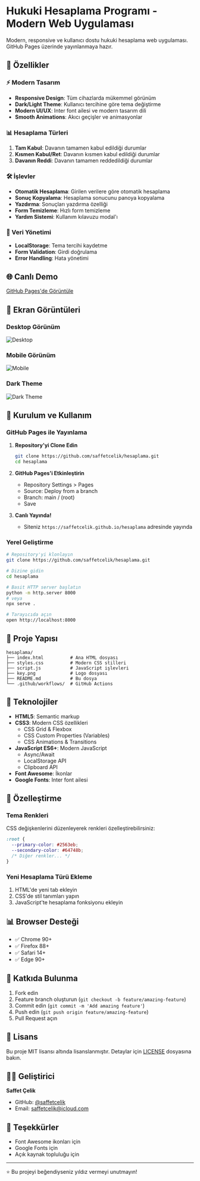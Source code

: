 # Hukuki Hesaplama Programı - Modern Web Uygulaması

Modern, responsive ve kullanıcı dostu hukuki hesaplama web uygulaması. GitHub Pages üzerinde yayınlanmaya hazır.

## 🚀 Özellikler

### ⚡ Modern Tasarım
- **Responsive Design**: Tüm cihazlarda mükemmel görünüm
- **Dark/Light Theme**: Kullanıcı tercihine göre tema değiştirme
- **Modern UI/UX**: Inter font ailesi ve modern tasarım dili
- **Smooth Animations**: Akıcı geçişler ve animasyonlar

### 📊 Hesaplama Türleri
1. **Tam Kabul**: Davanın tamamen kabul edildiği durumlar
2. **Kısmen Kabul/Ret**: Davanın kısmen kabul edildiği durumlar  
3. **Davanın Reddi**: Davanın tamamen reddedildiği durumlar

### 🛠️ İşlevler
- **Otomatik Hesaplama**: Girilen verilere göre otomatik hesaplama
- **Sonuç Kopyalama**: Hesaplama sonucunu panoya kopyalama
- **Yazdırma**: Sonuçları yazdırma özelliği
- **Form Temizleme**: Hızlı form temizleme
- **Yardım Sistemi**: Kullanım kılavuzu modal'ı

### 💾 Veri Yönetimi
- **LocalStorage**: Tema tercihi kaydetme
- **Form Validation**: Girdi doğrulama
- **Error Handling**: Hata yönetimi

## 🌐 Canlı Demo

[GitHub Pages'de Görüntüle](https://saffetcelik.github.io/hesaplama)

## 📱 Ekran Görüntüleri

### Desktop Görünüm
![Desktop](screenshots/desktop.png)

### Mobile Görünüm
![Mobile](screenshots/mobile.png)

### Dark Theme
![Dark Theme](screenshots/dark-theme.png)

## 🚀 Kurulum ve Kullanım

### GitHub Pages ile Yayınlama

1. **Repository'yi Clone Edin**
   ```bash
   git clone https://github.com/saffetcelik/hesaplama.git
   cd hesaplama
   ```

2. **GitHub Pages'i Etkinleştirin**
   - Repository Settings > Pages
   - Source: Deploy from a branch
   - Branch: main / (root)
   - Save

3. **Canlı Yayında!**
   - Siteniz `https://saffetcelik.github.io/hesaplama` adresinde yayında

### Yerel Geliştirme

```bash
# Repository'yi klonlayın
git clone https://github.com/saffetcelik/hesaplama.git

# Dizine gidin
cd hesaplama

# Basit HTTP server başlatın
python -m http.server 8000
# veya
npx serve .

# Tarayıcıda açın
open http://localhost:8000
```

## 📁 Proje Yapısı

```
hesaplama/
├── index.html          # Ana HTML dosyası
├── styles.css          # Modern CSS stilleri
├── script.js           # JavaScript işlevleri
├── key.png             # Logo dosyası
├── README.md           # Bu dosya
└── .github/workflows/  # GitHub Actions
```

## 🎨 Teknolojiler

- **HTML5**: Semantic markup
- **CSS3**: Modern CSS özellikleri
  - CSS Grid & Flexbox
  - CSS Custom Properties (Variables)
  - CSS Animations & Transitions
- **JavaScript ES6+**: Modern JavaScript
  - Async/Await
  - LocalStorage API
  - Clipboard API
- **Font Awesome**: İkonlar
- **Google Fonts**: Inter font ailesi

## 🔧 Özelleştirme

### Tema Renkleri
CSS değişkenlerini düzenleyerek renkleri özelleştirebilirsiniz:

```css
:root {
  --primary-color: #2563eb;
  --secondary-color: #64748b;
  /* Diğer renkler... */
}
```

### Yeni Hesaplama Türü Ekleme
1. HTML'de yeni tab ekleyin
2. CSS'de stil tanımları yapın
3. JavaScript'te hesaplama fonksiyonu ekleyin

## 📊 Browser Desteği

- ✅ Chrome 90+
- ✅ Firefox 88+
- ✅ Safari 14+
- ✅ Edge 90+

## 🤝 Katkıda Bulunma

1. Fork edin
2. Feature branch oluşturun (`git checkout -b feature/amazing-feature`)
3. Commit edin (`git commit -m 'Add amazing feature'`)
4. Push edin (`git push origin feature/amazing-feature`)
5. Pull Request açın

## 📄 Lisans

Bu proje MIT lisansı altında lisanslanmıştır. Detaylar için [LICENSE](LICENSE) dosyasına bakın.

## 👨‍💻 Geliştirici

**Saffet Çelik**
- GitHub: [@saffetcelik](https://github.com/saffetcelik)
- Email: saffetcelik@icloud.com

## 🙏 Teşekkürler

- Font Awesome ikonları için
- Google Fonts için
- Açık kaynak topluluğu için

---

⭐ Bu projeyi beğendiyseniz yıldız vermeyi unutmayın!
